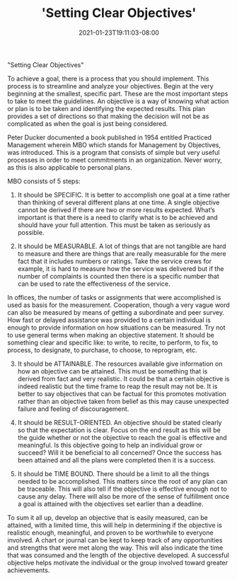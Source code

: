﻿---
title: "'Setting Clear Objectives'"
date: 2021-01-23T19:11:03-08:00
description: "Job Search Tips for Web Success"
featured_image: "/images/Job Search.jpg"
tags: ["Job Search"]
---

"Setting Clear Objectives"

To achieve a goal, there is a process that you should implement.  This process is to streamline and analyze your objectives.  Begin at the very beginning at the smallest, specific part.  These are the most important steps to take to meet the guidelines.  An objective is a way of knowing what action or plan is to be taken and identifying the expected results.  This plan provides a set of directions so that making the decision will not be as complicated as when the goal is just being considered.

Peter Ducker documented a book published in 1954 entitled Practiced Management wherein MBO which stands for Management by Objectives, was introduced.  This is a program that consists of simple but very useful processes in order to meet commitments in an organization.  Never worry, as this is also applicable to personal plans.

MBO consists of 5 steps:

1.	It should be SPECIFIC.  It is better to accomplish one goal at a time rather than thinking of several different plans at one time.  A single objective cannot be derived if there are two or more results expected.  What’s important is that there is a need to clarify what is to be achieved and should have your full attention.    This must be taken as seriously as possible.

2.	It should be MEASURABLE.  A lot of things that are not tangible are hard to measure and there are things that are really measurable for the mere fact that it includes numbers or ratings.  Take the service crews for example, it is hard to measure how the service was delivered but if the number of complaints is counted then there is a specific number that can be used to rate the effectiveness of the service. 

In offices, the number of tasks or assignments that were accomplished is used as basis for the measurement.  Cooperation, though a very vague word can also be measured by means of getting a subordinate and peer survey.  How fast or delayed assistance was provided to a certain individual is enough to provide information on how situations can be measured.  Try not to use general terms when making an objective statement.  It should be something clear and specific like: to write, to recite, to perform, to fix, to process, to designate, to purchase, to choose, to reprogram, etc.

3.	It should be ATTAINABLE.  The resources available give information on how an objective can be attained.  This must be something that is derived from fact and very realistic.  It could be that a certain objective is indeed realistic but the time frame to reap the result may not be.  It is better to say objectives that can be factual for this promotes motivation rather than an objective taken from belief as this may cause unexpected failure and feeling of discouragement.

4.	It should be RESULT-ORIENTED.  An objective should be stated clearly so that the expectation is clear.  Focus on the end result as this will be the guide whether or not the objective to reach the goal is effective and meaningful.  Is this objective going to help an individual grow or succeed?  Will it be beneficial to all concerned?  Once the success has been attained and all the plans were completed then it is a success.

5.	It should be TIME BOUND.  There should be a limit to all the things needed to be accomplished.  This matters since the root of any plan can be traceable.  This will also tell if the objective is effective enough not to cause any delay.  There will also be more of the sense of fulfillment once a goal is attained with the objectives set earlier than a deadline.

To sum it all up, develop an objective that is easily measured, can be attained, with a limited time, this will help in determining if the objective is realistic enough, meaningful, and proven to be worthwhile to everyone involved.  A chart or journal can be kept to keep track of any opportunities and strengths that were met along the way.  This will also indicate the time that was consumed and the length of the objective developed.  A successful objective helps motivate the individual or the group involved toward greater achievements.



